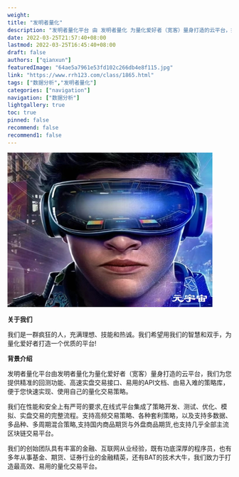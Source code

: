 ```yaml
---
weight: 
title: "发明者量化"
description: "发明者量化平台 由 发明者量化 为量化爱好者（宽客）量身打造的云平台，提供精准的回测功能、高速实盘交易接口、易用的API文档、由易入难的策略库，便于您快速实现、使用自己的量..."
date: 2022-03-25T21:57:40+08:00
lastmod: 2022-03-25T16:45:40+08:00
draft: false
authors: ["qianxun"]
featuredImage: "64ae5a7961e53fd102c266db4e8f115.jpg"
link: "https://www.rrh123.com/class/1865.html"
tags: ["数据分析","发明者量化"]
categories: ["navigation"]
navigation: ["数据分析"]
lightgallery: true
toc: true
pinned: false
recommend: false
recommend1: false
---
```

![](64ae5a7961e53fd102c266db4e8f115.jpg)

**关于我们**

我们是一群疯狂的人，充满理想、技能和热诚。我们希望用我们的智慧和双手，为量化爱好者打造一个优质的平台!

 

**背景介绍**

发明者量化平台由发明者量化为量化爱好者（宽客）量身打造的云平台，我们为您提供精准的回测功能、高速实盘交易接口、易用的API文档、由易入难的策略库，便于您快速实现、使用自己的量化交易策略。

 

我们在性能和安全上有严苛的要求,在线式平台集成了策略开发、测试、优化、模拟、实盘交易的完整流程。支持高频交易策略、各种套利策略，以及支持多数据、多品种、多周期混合策略,支持国内商品期货与外盘商品期货,也支持几乎全部主流区块链交易平台。

 

我们的创始团队具有丰富的金融、互联网从业经验，既有功底深厚的程序员，也有多年从事基金、期货、证券行业的金融精英，还有BAT的技术大牛，我们致力于打造最高效、易用的量化交易平台。